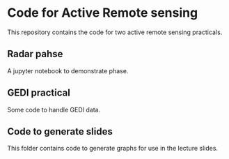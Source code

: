 # Code for Active Remote sensing

This repository contains the code for two active remote sensing practicals.


## Radar pahse

A jupyter notebook to demonstrate phase.


## GEDI practical

Some code to handle GEDI data.




## Code to generate slides

This folder contains code to generate graphs for use in the lecture slides.

